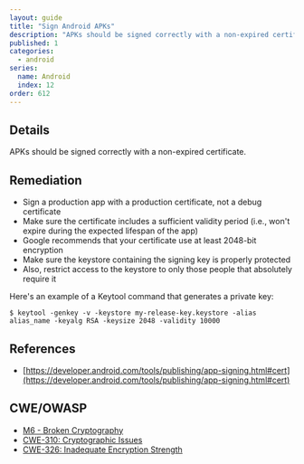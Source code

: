 ```yaml
---
layout: guide
title: "Sign Android APKs"
description: "APKs should be signed correctly with a non-expired certificate."
published: 1
categories:
  - android	
series:
  name: Android
  index: 12
order: 612
--- 
```


## Details 

APKs should be signed correctly with a non-expired certificate.

## Remediation

- Sign a production app with a production certificate, not a debug certificate
- Make sure the certificate includes a sufficient validity period (i.e., won't expire during the expected lifespan of the app)
- Google recommends that your certificate use at least 2048-bit encryption
- Make sure the keystore containing the signing key is properly protected
- Also, restrict access to the keystore to only those people that absolutely require it

Here's an example of a Keytool command that generates a private key:

```
$ keytool -genkey -v -keystore my-release-key.keystore -alias alias_name -keyalg RSA -keysize 2048 -validity 10000
```

## References

 * [https://developer.android.com/tools/publishing/app-signing.html#cert](https://developer.android.com/tools/publishing/app-signing.html#cert)

## CWE/OWASP

 * [M6 - Broken Cryptography](https://www.owasp.org/index.php/Mobile_Top_10_2014-M6)
 * [CWE-310: Cryptographic Issues](http://cwe.mitre.org/data/definitions/310.html)
 * [CWE-326: Inadequate Encryption Strength](http://cwe.mitre.org/data/definitions/326.html)
 
 
